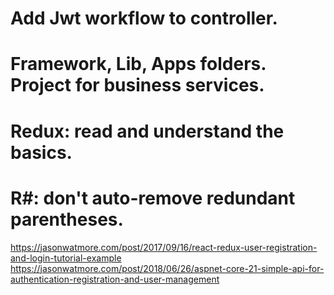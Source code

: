 # Add Jwt workflow to controller.
# Framework, Lib, Apps folders. Project for business services.
# Redux: read and understand the basics.
# R#: don't auto-remove redundant parentheses.



https://jasonwatmore.com/post/2017/09/16/react-redux-user-registration-and-login-tutorial-example
https://jasonwatmore.com/post/2018/06/26/aspnet-core-21-simple-api-for-authentication-registration-and-user-management